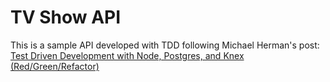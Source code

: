 # TV Show API
This is a sample API developed with TDD following Michael Herman's post:
[Test Driven Development with Node, Postgres, and Knex (Red/Green/Refactor)](https://mherman.org/blog/2016/04/28/test-driven-development-with-node/)